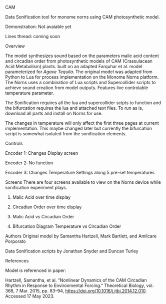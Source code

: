 CAM

Data Sonification tool for monome norns using CAM photosynthetic model.

Demonstration: Not avaiable yet

Lines thread: coming soon

Overview

The model synthesizes sound based on the parameters malic acid content and circadian order from photosynthetic models of CAM (Crassulacean Acid Metabolism) plants. built on an adapted Farquhar et al. model parameterized for _Agave Tequila_. The original model was adapted from Python to Lua for process implementation on the Monome Norns platform. The Norns uses a combination of Lua scripts and Supercollider scripts to achieve sound creation from model outputs. Features live controlable temperature parameter.

The Sonification requires all the lua and supercollider scipts to function and the bifurcation requires the lua and attached text files. To run as is, download all parts and install on Norns for use. 

The changes in temperature will only affect the first three pages at current implementation. This maybe changed later but currently the bifurcation script is somewhat isolated from the sonification elements. 

Controls
    
  Encoder 1: Changes Display screen

  Encoder 2: No function 

  Encoder 3: Changes Temperature Settings along 5 pre-set temperatures

Screens
There are four screens available to view on the Norns device while sonification experiment plays.
  
  1. Malic Acid over time display
  
  2. Circadian Order over time display
  
  3. Malic Acid vs Circadian Order
  
  4. Bifurcation Diagram Temperature vs Circadian Order

Authors
Original model by Samantha Hartzell, Mark Bartlett, and Amilcare Porporato

Data Sonification scripts by Jonathan Snyder and Duncan Turley

References

Model is referenced in paper:

Hartzell, Samantha, et al. “Nonlinear Dynamics of the CAM Circadian Rhythm in Response to Environmental Forcing.” Theoretical Biology, vol. 368, 7 Mar. 2015, pp. 83–94, https://doi.org/10.1016/j.jtbi.2014.12.010. Accessed 17 May 2023.
